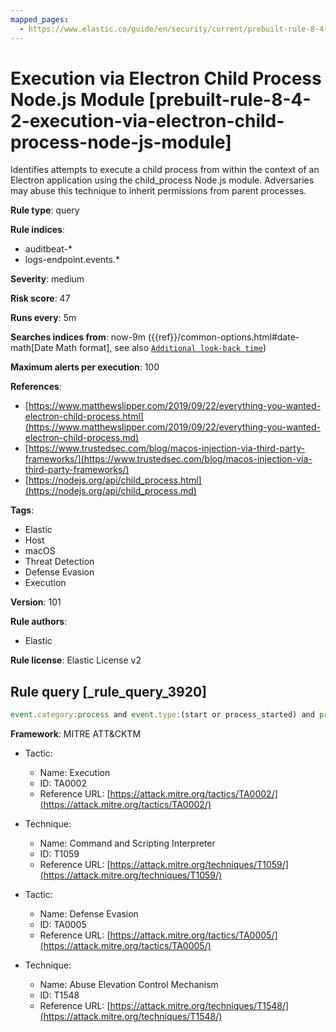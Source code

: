 ```yaml
---
mapped_pages:
  - https://www.elastic.co/guide/en/security/current/prebuilt-rule-8-4-2-execution-via-electron-child-process-node-js-module.html
---
```


# Execution via Electron Child Process Node.js Module [prebuilt-rule-8-4-2-execution-via-electron-child-process-node-js-module]

Identifies attempts to execute a child process from within the context of an Electron application using the child_process Node.js module. Adversaries may abuse this technique to inherit permissions from parent processes.

**Rule type**: query

**Rule indices**:

* auditbeat-*
* logs-endpoint.events.*

**Severity**: medium

**Risk score**: 47

**Runs every**: 5m

**Searches indices from**: now-9m ({{ref}}/common-options.html#date-math[Date Math format], see also [`Additional look-back time`](docs-content://solutions/security/detect-and-alert/create-detection-rule.md#rule-schedule))

**Maximum alerts per execution**: 100

**References**:

* [https://www.matthewslipper.com/2019/09/22/everything-you-wanted-electron-child-process.html](https://www.matthewslipper.com/2019/09/22/everything-you-wanted-electron-child-process.md)
* [https://www.trustedsec.com/blog/macos-injection-via-third-party-frameworks/](https://www.trustedsec.com/blog/macos-injection-via-third-party-frameworks/)
* [https://nodejs.org/api/child_process.html](https://nodejs.org/api/child_process.md)

**Tags**:

* Elastic
* Host
* macOS
* Threat Detection
* Defense Evasion
* Execution

**Version**: 101

**Rule authors**:

* Elastic

**Rule license**: Elastic License v2

## Rule query [_rule_query_3920]

```js
event.category:process and event.type:(start or process_started) and process.args:("-e" and const*require*child_process*)
```

**Framework**: MITRE ATT&CKTM

* Tactic:

    * Name: Execution
    * ID: TA0002
    * Reference URL: [https://attack.mitre.org/tactics/TA0002/](https://attack.mitre.org/tactics/TA0002/)

* Technique:

    * Name: Command and Scripting Interpreter
    * ID: T1059
    * Reference URL: [https://attack.mitre.org/techniques/T1059/](https://attack.mitre.org/techniques/T1059/)

* Tactic:

    * Name: Defense Evasion
    * ID: TA0005
    * Reference URL: [https://attack.mitre.org/tactics/TA0005/](https://attack.mitre.org/tactics/TA0005/)

* Technique:

    * Name: Abuse Elevation Control Mechanism
    * ID: T1548
    * Reference URL: [https://attack.mitre.org/techniques/T1548/](https://attack.mitre.org/techniques/T1548/)



